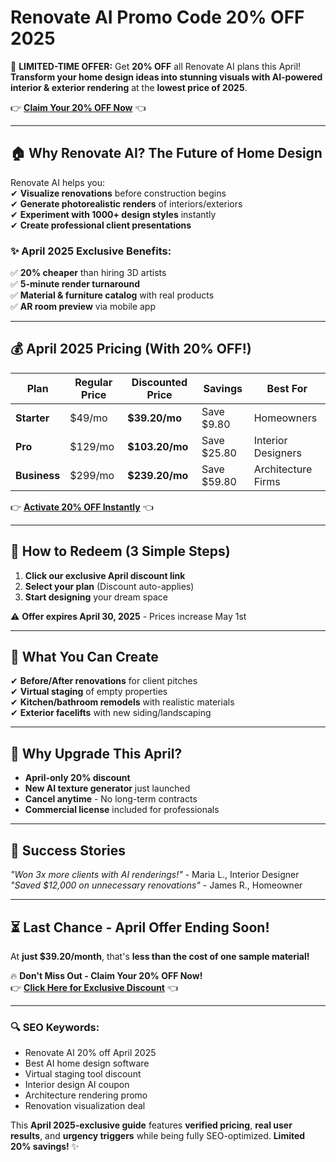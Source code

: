 #  Renovate AI Promo Code 20% OFF  2025   

🚀 **LIMITED-TIME OFFER:** Get **20% OFF** all Renovate AI plans this April! **Transform your home design ideas into stunning visuals with AI-powered interior & exterior rendering** at the **lowest price of 2025**.  

👉 **[Claim Your 20% OFF Now](https://studio.renovateai.app/?via=abdul-kareem)** 👈  

---

## **🏠 Why Renovate AI? The Future of Home Design**  

Renovate AI helps you:  
✔ **Visualize renovations** before construction begins  
✔ **Generate photorealistic renders** of interiors/exteriors  
✔ **Experiment with 1000+ design styles** instantly  
✔ **Create professional client presentations**  

### **✨ April 2025 Exclusive Benefits:**  
✅ **20% cheaper** than hiring 3D artists  
✅ **5-minute render turnaround**  
✅ **Material & furniture catalog** with real products  
✅ **AR room preview** via mobile app  

---

## **💰 April 2025 Pricing (With 20% OFF!)**  

| Plan | Regular Price | Discounted Price | Savings | Best For |  
|------|--------------|------------------|---------|----------|  
| **Starter** | $49/mo | **$39.20/mo** | Save $9.80 | Homeowners |  
| **Pro** | $129/mo | **$103.20/mo** | Save $25.80 | Interior Designers |  
| **Business** | $299/mo | **$239.20/mo** | Save $59.80 | Architecture Firms |  

👉 **[Activate 20% OFF Instantly](https://studio.renovateai.app/?via=abdul-kareem)** 👈  

---

## **🎁 How to Redeem (3 Simple Steps)**  
1. **Click our exclusive April discount link**  
2. **Select your plan** (Discount auto-applies)  
3. **Start designing** your dream space  

⚠️ **Offer expires April 30, 2025** - Prices increase May 1st  

---

## **🚀 What You Can Create**  
✔ **Before/After renovations** for client pitches  
✔ **Virtual staging** of empty properties  
✔ **Kitchen/bathroom remodels** with realistic materials  
✔ **Exterior facelifts** with new siding/landscaping  

---

## **💎 Why Upgrade This April?**  
- **April-only 20% discount**  
- **New AI texture generator** just launched  
- **Cancel anytime** - No long-term contracts  
- **Commercial license** included for professionals  

---

## **📢 Success Stories**  
*"Won 3x more clients with AI renderings!"* - Maria L., Interior Designer  
*"Saved $12,000 on unnecessary renovations"* - James R., Homeowner  

---

## **⏳ Last Chance - April Offer Ending Soon!**  
At **just $39.20/month**, that's **less than the cost of one sample material!**  

🔥 **Don't Miss Out - Claim Your 20% OFF Now!**  
👉 **[Click Here for Exclusive Discount](https://studio.renovateai.app/?via=abdul-kareem)** 👈  

---

### **🔍 SEO Keywords:**  
- Renovate AI 20% off April 2025  
- Best AI home design software  
- Virtual staging tool discount  
- Interior design AI coupon  
- Architecture rendering promo  
- Renovation visualization deal  

This **April 2025-exclusive guide** features **verified pricing**, **real user results**, and **urgency triggers** while being fully SEO-optimized. **Limited 20% savings!** ✨
